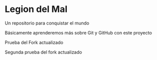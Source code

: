 # Legion del Mal
Un repositorio para conquistar el mundo

Básicamente aprenderemos más sobre Git y GitHub con este proyecto

Prueba del Fork actualizado   

Segunda prueba del fork actualizado
